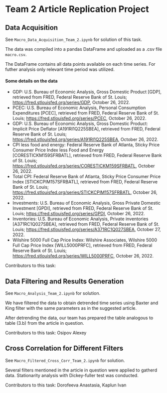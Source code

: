# Team 2 Article Replication Project

## Data Acquisition
See `Macro_Data_Acquisition_Team_2.ipynb` for solution of this task.

The data was compiled into a pandas DataFrame and uploaded as a .csv file `macro.csv`.

The DataFrame contains all data points available on each time series. For futher analysis only relevant time period was utilized.

#### Some details on the data
- GDP: U.S. Bureau of Economic Analysis, Gross Domestic Product [GDP], retrieved from FRED, Federal Reserve Bank of St. Louis; https://fred.stlouisfed.org/series/GDP, October 26, 2022.
- PCEC: U.S. Bureau of Economic Analysis, Personal Consumption Expenditures [PCEC], retrieved from FRED, Federal Reserve Bank of St. Louis; https://fred.stlouisfed.org/series/PCEC, October 26, 2022.
- GDP: U.S. Bureau of Economic Analysis, Gross Domestic Product: Implicit Price Deflator [A191RI1Q225SBEA], retrieved from FRED, Federal Reserve Bank of St. Louis; https://fred.stlouisfed.org/series/A191RI1Q225SBEA, October 26, 2022.
- CPI less food and energy: Federal Reserve Bank of Atlanta, Sticky Price Consumer Price Index less Food and Energy [CORESTICKM159SFRBATL], retrieved from FRED, Federal Reserve Bank of St. Louis; https://fred.stlouisfed.org/series/CORESTICKM159SFRBATL, October 26, 2022.
- Total CPI: Federal Reserve Bank of Atlanta, Sticky Price Consumer Price Index [STICKCPIM157SFRBATL], retrieved from FRED, Federal Reserve Bank of St. Louis; https://fred.stlouisfed.org/series/STICKCPIM157SFRBATL, October 26, 2022.
- Investments: U.S. Bureau of Economic Analysis, Gross Private Domestic Investment [GPDI], retrieved from FRED, Federal Reserve Bank of St. Louis; https://fred.stlouisfed.org/series/GPDI, October 26, 2022.
- Inventories: U.S. Bureau of Economic Analysis, Private inventories [A371RC1Q027SBEA], retrieved from FRED, Federal Reserve Bank of St. Louis; https://fred.stlouisfed.org/series/A371RC1Q027SBEA, October 27, 2022.
- Wilshire 5000 Full Cap Price Index: Wilshire Associates, Wilshire 5000 Full Cap Price Index [WILL5000PRFC], retrieved from FRED, Federal Reserve Bank of St. Louis; https://fred.stlouisfed.org/series/WILL5000PRFC, October 26, 2022.

Contributors to this task:

## Data Filtering and Results Generation
See `Macro_Analysis_Team_2.ipynb` for solution.

We have filtered the data to obtain detrended time series using Baxter and King filter with the same parameters as in the suggested article.

After detrending the data, our team has prepared the table analogous to table (3.b) from the article in question.

Contributors to this task: Osipov Alexey

## Cross Correlation for Different Filters
See `Macro_Filtered_Cross_Corr_Team_2.ipynb` for solution.

Several filters mentioned in the article in question were applied to gatherd data. Stationarity analysis with Dickey-fuller test was conducted.

Contributors to this task: Dorofeeva Anastasia, Kaplun Ivan




